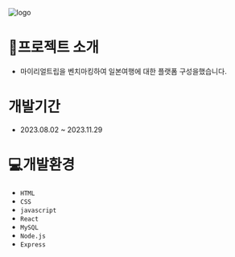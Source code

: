 ![logo](https://github.com/Kim-Jae-He/JapenReact/assets/135501169/b0a0ecc4-720b-42a6-b339-67d00574853e)

# 🎈프로젝트 소개
 * 마이리얼트립을 벤치마킹하여 일본여행에 대한 플랫폼 구성을했습니다.

# 

# 개발기간
* 2023.08.02 ~ 2023.11.29


# 💻개발환경
* `HTML`
* `CSS`
* `javascript`
* `React`
* `MySQL`
* `Node.js`
* `Express`


